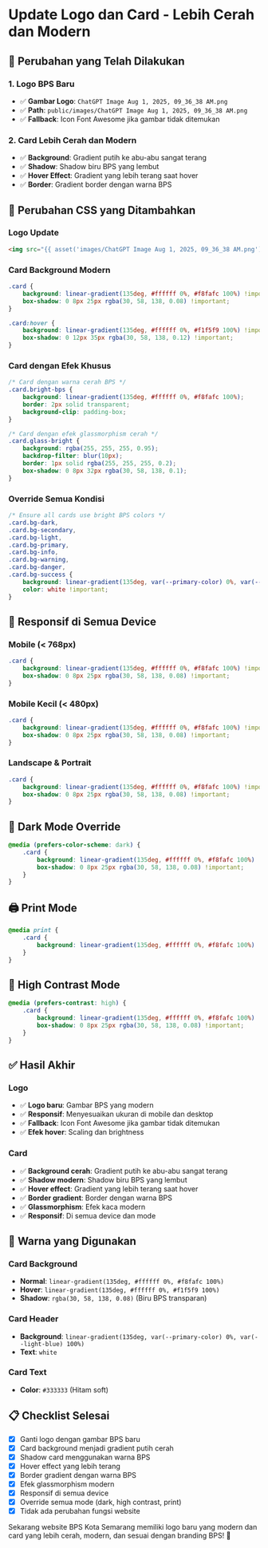 # Update Logo dan Card - Lebih Cerah dan Modern

## 🎨 Perubahan yang Telah Dilakukan

### **1. Logo BPS Baru**
- ✅ **Gambar Logo**: `ChatGPT Image Aug 1, 2025, 09_36_38 AM.png`
- ✅ **Path**: `public/images/ChatGPT Image Aug 1, 2025, 09_36_38 AM.png`
- ✅ **Fallback**: Icon Font Awesome jika gambar tidak ditemukan

### **2. Card Lebih Cerah dan Modern**
- ✅ **Background**: Gradient putih ke abu-abu sangat terang
- ✅ **Shadow**: Shadow biru BPS yang lembut
- ✅ **Hover Effect**: Gradient yang lebih terang saat hover
- ✅ **Border**: Gradient border dengan warna BPS

## 🎯 Perubahan CSS yang Ditambahkan

### **Logo Update**
```html
<img src="{{ asset('images/ChatGPT Image Aug 1, 2025, 09_36_38 AM.png') }}" alt="BPS Logo">
```

### **Card Background Modern**
```css
.card {
    background: linear-gradient(135deg, #ffffff 0%, #f8fafc 100%) !important;
    box-shadow: 0 8px 25px rgba(30, 58, 138, 0.08) !important;
}

.card:hover {
    background: linear-gradient(135deg, #ffffff 0%, #f1f5f9 100%) !important;
    box-shadow: 0 12px 35px rgba(30, 58, 138, 0.12) !important;
}
```

### **Card dengan Efek Khusus**
```css
/* Card dengan warna cerah BPS */
.card.bright-bps {
    background: linear-gradient(135deg, #ffffff 0%, #f8fafc 100%);
    border: 2px solid transparent;
    background-clip: padding-box;
}

/* Card dengan efek glassmorphism cerah */
.card.glass-bright {
    background: rgba(255, 255, 255, 0.95);
    backdrop-filter: blur(10px);
    border: 1px solid rgba(255, 255, 255, 0.2);
    box-shadow: 0 8px 32px rgba(30, 58, 138, 0.1);
}
```

### **Override Semua Kondisi**
```css
/* Ensure all cards use bright BPS colors */
.card.bg-dark,
.card.bg-secondary,
.card.bg-light,
.card.bg-primary,
.card.bg-info,
.card.bg-warning,
.card.bg-danger,
.card.bg-success {
    background: linear-gradient(135deg, var(--primary-color) 0%, var(--light-blue) 100%) !important;
    color: white !important;
}
```

## 📱 Responsif di Semua Device

### Mobile (< 768px)
```css
.card {
    background: linear-gradient(135deg, #ffffff 0%, #f8fafc 100%) !important;
    box-shadow: 0 8px 25px rgba(30, 58, 138, 0.08) !important;
}
```

### Mobile Kecil (< 480px)
```css
.card {
    background: linear-gradient(135deg, #ffffff 0%, #f8fafc 100%) !important;
    box-shadow: 0 8px 25px rgba(30, 58, 138, 0.08) !important;
}
```

### Landscape & Portrait
```css
.card {
    background: linear-gradient(135deg, #ffffff 0%, #f8fafc 100%) !important;
    box-shadow: 0 8px 25px rgba(30, 58, 138, 0.08) !important;
}
```

## 🌙 Dark Mode Override
```css
@media (prefers-color-scheme: dark) {
    .card {
        background: linear-gradient(135deg, #ffffff 0%, #f8fafc 100%) !important;
        box-shadow: 0 8px 25px rgba(30, 58, 138, 0.08) !important;
    }
}
```

## 🖨️ Print Mode
```css
@media print {
    .card {
        background: linear-gradient(135deg, #ffffff 0%, #f8fafc 100%) !important;
    }
}
```

## 🎯 High Contrast Mode
```css
@media (prefers-contrast: high) {
    .card {
        background: linear-gradient(135deg, #ffffff 0%, #f8fafc 100%) !important;
        box-shadow: 0 8px 25px rgba(30, 58, 138, 0.08) !important;
    }
}
```

## ✅ Hasil Akhir

### **Logo**
- ✅ **Logo baru**: Gambar BPS yang modern
- ✅ **Responsif**: Menyesuaikan ukuran di mobile dan desktop
- ✅ **Fallback**: Icon Font Awesome jika gambar tidak ditemukan
- ✅ **Efek hover**: Scaling dan brightness

### **Card**
- ✅ **Background cerah**: Gradient putih ke abu-abu sangat terang
- ✅ **Shadow modern**: Shadow biru BPS yang lembut
- ✅ **Hover effect**: Gradient yang lebih terang saat hover
- ✅ **Border gradient**: Border dengan warna BPS
- ✅ **Glassmorphism**: Efek kaca modern
- ✅ **Responsif**: Di semua device dan mode

## 🎨 Warna yang Digunakan

### **Card Background**
- **Normal**: `linear-gradient(135deg, #ffffff 0%, #f8fafc 100%)`
- **Hover**: `linear-gradient(135deg, #ffffff 0%, #f1f5f9 100%)`
- **Shadow**: `rgba(30, 58, 138, 0.08)` (Biru BPS transparan)

### **Card Header**
- **Background**: `linear-gradient(135deg, var(--primary-color) 0%, var(--light-blue) 100%)`
- **Text**: `white`

### **Card Text**
- **Color**: `#333333` (Hitam soft)

## 📋 Checklist Selesai

- [x] Ganti logo dengan gambar BPS baru
- [x] Card background menjadi gradient putih cerah
- [x] Shadow card menggunakan warna BPS
- [x] Hover effect yang lebih terang
- [x] Border gradient dengan warna BPS
- [x] Efek glassmorphism modern
- [x] Responsif di semua device
- [x] Override semua mode (dark, high contrast, print)
- [x] Tidak ada perubahan fungsi website

Sekarang website BPS Kota Semarang memiliki logo baru yang modern dan card yang lebih cerah, modern, dan sesuai dengan branding BPS! 🎉 